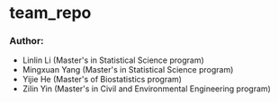 # team_repo

### Author: 
- Linlin Li (Master's in Statistical Science program)
- Mingxuan Yang (Master's in Statistical Science program)
- Yijie He (Master's of Biostatistics program)
- Zilin Yin (Master's in Civil and Environmental Engineering program)
